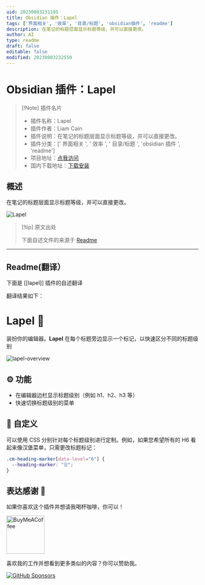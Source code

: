 ```yaml
---
uid: 20230803231105
title: Obsidian 插件：Lapel
tags: ['界面相关', '效率', '目录/标题', 'obsidian插件', 'readme']
description: 在笔记的标题层面显示标题等级，并可以直接更改。
author: AI
type: readme
draft: false
editable: false
modified: 20230803232550
---
```


# Obsidian 插件：Lapel

> [!Note] 插件名片
> - 插件名称：Lapel
> - 插件作者：Liam Cain
> - 插件说明：在笔记的标题层面显示标题等级，并可以直接更改。
> - 插件分类：[' 界面相关 ', ' 效率 ', ' 目录/标题 ', 'obsidian 插件 ', 'readme']
> - 项目地址：[点我访问](https://github.com/liamcain/obsidian-lapel)
> - 国内下载地址：[下载安装](https://pkmer.cn/products/plugin/pluginMarket/?lapel)

## 概述

在笔记的标题层面显示标题等级，并可以直接更改。

![Lapel](https://cdn.pkmer.cn/covers/lapel.png!pkmer)

> [!tip] 原文出处
>
>下面自述文件的来源于 [Readme](https://ghproxy.net/https://raw.githubusercontent.com/liamcain/obsidian-lapel/main/README.md)
>

---

## Readme(翻译）

下面是 [[lapel]] 插件的自述翻译

翻译结果如下：

# Lapel 🤵

装扮你的编辑器。**Lapel** 在每个标题旁边显示一个标记，以快速区分不同的标题级别

![lapel-overview](https://user-images.githubusercontent.com/693981/158259622-e6d550d1-95ee-4fe4-82e7-490fe234b430.png)

## ⚙️ 功能

- 在编辑器边栏显示标题级别（例如 h1、h2、h3 等）
- 快速切换标题级别的菜单

## 💅 自定义

可以使用 CSS 分别针对每个标题级别进行定制。例如，如果您希望所有的 H6 看起来像汉堡菜单，只需更改标题标记：

```css
.cm-heading-marker[data-level="6"] {
  --heading-marker: "☰";
}
```

## 表达感谢 🙏

如果你喜欢这个插件并想请我喝杯咖啡，你可以！

[<img src="https://cdn.buymeacoffee.com/buttons/v2/default-violet.png" alt="BuyMeACoffee" width="100">](https://www.buymeacoffee.com/liamcain)

喜欢我的工作并想看到更多类似的内容？你可以赞助我。

[![GitHub Sponsors](https://img.shields.io/github/sponsors/liamcain?style=social)](https://github.com/sponsors/liamcain)
